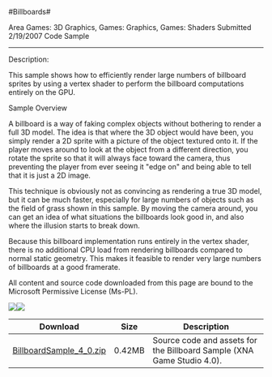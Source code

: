 #Billboards#

Area
Games: 3D Graphics, Games: Graphics, Games: Shaders
Submitted
2/19/2007
Code Sample

---

Description:

This sample shows how to efficiently render large numbers of billboard sprites by using a vertex shader to perform the billboard computations entirely on the GPU.

Sample Overview

A billboard is a way of faking complex objects without bothering to render a full 3D model. The idea is that where the 3D object would have been, you simply render a 2D sprite with a picture of the object textured onto it. If the player moves around to look at the object from a different direction, you rotate the sprite so that it will always face toward the camera, thus preventing the player from ever seeing it "edge on" and being able to tell that it is just a 2D image.

This technique is obviously not as convincing as rendering a true 3D model, but it can be much faster, especially for large numbers of objects such as the field of grass shown in this sample. By moving the camera around, you can get an idea of what situations the billboards look good in, and also where the illusion starts to break down.

Because this billboard implementation runs entirely in the vertex shader, there is no additional CPU load from rendering billboards compared to normal static geometry. This makes it feasible to render very large numbers of billboards at a good framerate.


All content and source code downloaded from this page are bound to the Microsoft Permissive License (Ms-PL).

![](https://github.com/kniEngine/XNAGameStudio/blob/master/Images/XNA_Billboard_01_small.jpg)![](https://github.com/kniEngine/XNAGameStudio/blob/master/Images/XNA_Billboard_02_small.jpg)

	

Download | Size | Description
---|---|---|
[BillboardSample_4_0.zip](https://github.com/kniEngine/XNAGameStudio/blob/master/Samples/BillboardSample_4_0.zip?raw=true) | 0.42MB | Source code and assets for the Billboard Sample (XNA Game Studio 4.0). 
